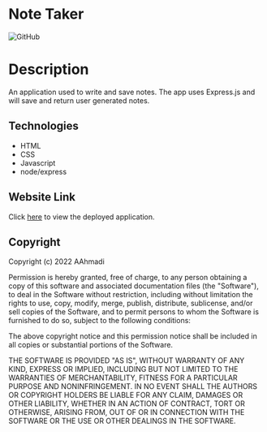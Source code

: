 # Note Taker 
![GitHub](https://img.shields.io/github/license/abstrack5/noteTaker)

# Description
An application used to write and save notes. The app uses Express.js and will save and return user generated notes.

## Technologies
* HTML
* CSS
* Javascript
* node/express

## Website Link
Click [here](https://arcane-garden-60766.herokuapp.com/) to view the deployed application.

## Copyright
Copyright (c) 2022 AAhmadi

Permission is hereby granted, free of charge, to any person obtaining a copy
of this software and associated documentation files (the "Software"), to deal
in the Software without restriction, including without limitation the rights
to use, copy, modify, merge, publish, distribute, sublicense, and/or sell
copies of the Software, and to permit persons to whom the Software is
furnished to do so, subject to the following conditions:

The above copyright notice and this permission notice shall be included in all
copies or substantial portions of the Software.

THE SOFTWARE IS PROVIDED "AS IS", WITHOUT WARRANTY OF ANY KIND, EXPRESS OR
IMPLIED, INCLUDING BUT NOT LIMITED TO THE WARRANTIES OF MERCHANTABILITY,
FITNESS FOR A PARTICULAR PURPOSE AND NONINFRINGEMENT. IN NO EVENT SHALL THE
AUTHORS OR COPYRIGHT HOLDERS BE LIABLE FOR ANY CLAIM, DAMAGES OR OTHER
LIABILITY, WHETHER IN AN ACTION OF CONTRACT, TORT OR OTHERWISE, ARISING FROM,
OUT OF OR IN CONNECTION WITH THE SOFTWARE OR THE USE OR OTHER DEALINGS IN THE
SOFTWARE.
